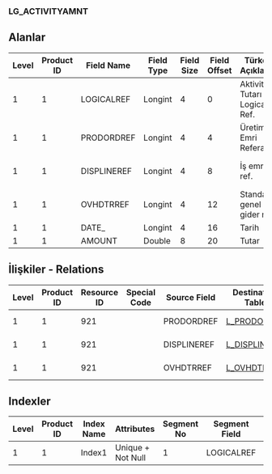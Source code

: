 ### LG_ACTIVITYAMNT

## Alanlar

**Level**|**Product ID**|**Field Name**|**Field Type**|**Field Size**|**Field Offset**|**Türkçe Açıklama**|**Expression**
-----|-----|-----|-----|-----|-----|-----|-----
1|1|LOGICALREF|Longint|4|0|Aktivite Tutarı Logical Ref.|Activity Amount Logicalref
1|1|PRODORDREF|Longint|4|4|Üretim Emri Referansı|Production Order Reference
1|1|DISPLINEREF|Longint|4|8|İş emri ref.|Work Order Reference
1|1|OVHDTRREF|Longint|4|12|Standart genel gider ref.|Standart Overhead Reference
1|1|DATE_|Longint|4|16|Tarih|Date
1|1|AMOUNT|Double|8|20|Tutar|Amount

## İlişkiler - Relations
**Level**|**Product ID**|**Resource ID**|**Special Code**|**Source Field**|**Destination Table**|**Destination Field**|**Relation Type**|**Extra Condition**
-----|-----|-----|-----|-----|-----|-----|-----|-----
1|1|921||PRODORDREF|[L_PRODORD](../L_PRODORD "L_PRODORD")|LOGICALREF|one-to-one|
1|1|921||DISPLINEREF|[L_DISPLINE](../L_DISPLINE "L_DISPLINE")|LOGICALREF|one-to-one|
1|1|921||OVHDTRREF|[L_OVHDTRANS](../L_OVHDTRANS "L_OVHDTRANS")|LOGICALREF|one-to-one|

## Indexler
**Level**|**Product ID**|**Index Name**|**Attributes**|**Segment No**|**Segment Field**|**Sense**
-----|-----|-----|-----|-----|-----|-----
1|1|Index1|Unique + Not Null|1|LOGICALREF|Ascending
